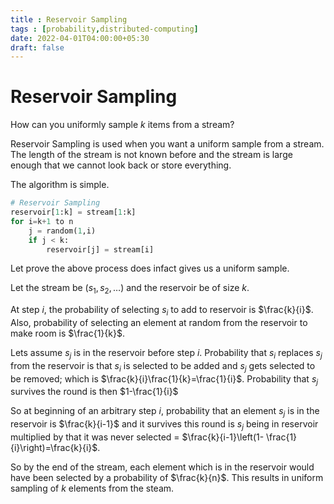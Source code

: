 ```yaml
---
title : Reservoir Sampling
tags : [probability,distributed-computing]
date: 2022-04-01T04:00:00+05:30
draft: false
---
```


# Reservoir Sampling

How can you uniformly sample $k$ items from a stream?  

Reservoir Sampling is used when you want a uniform sample from a stream. The length of the stream is not known before and the stream is large enough that we cannot look back or store everything.

The algorithm is simple. 

```python
# Reservoir Sampling
reservoir[1:k] = stream[1:k]
for i=k+1 to n
    j = random(1,i)
    if j < k:
        reservoir[j] = stream[i]
```

Let prove the above process does infact gives us a uniform sample.

Let the stream be $(s_1,s_2,\ldots)$ and the reservoir be of size $k$.

At step $i$, the probability of selecting $s_i$ to add to reservoir is $\frac{k}{i}$. Also, probability of selecting
an element at random from the reservoir to make room is $\frac{1}{k}$.

Lets assume $s_j$ is in the reservoir before step $i$. Probability that $s_i$ replaces $s_j$ from the reservoir is  that $s_i$ is selected to be added and $s_j$ gets selected to be removed; which is
$\frac{k}{i}\frac{1}{k}=\frac{1}{i}$. Probability that $s_j$ survives the round is then $1-\frac{1}{i}$

So at beginning of an arbitrary step $i$, probability that an element $s_j$ is in the reservoir is $\frac{k}{i-1}$ and it survives this round is $s_j$ being in reservoir multiplied by that it was never selected = $\frac{k}{i-1}\left(1- \frac{1}{i}\right)=\frac{k}{i}$.

So by the end of the stream, each element which is in the reservoir would have been selected by a probability of $\frac{k}{n}$. This results in uniform sampling of $k$ elements from the steam. 


    